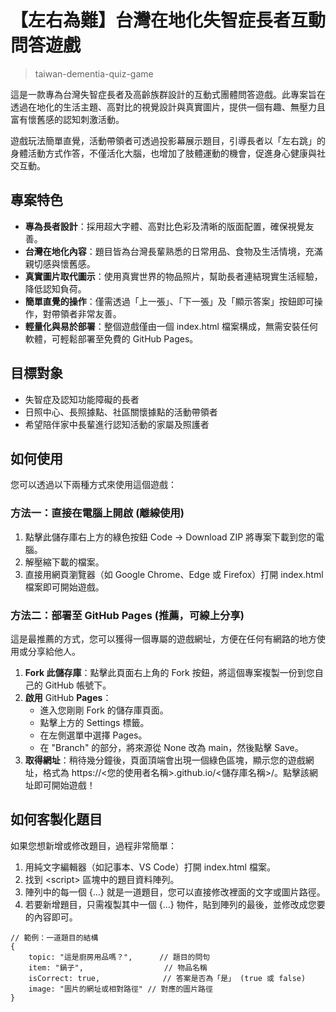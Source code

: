 # **【左右為難】台灣在地化失智症長者互動問答遊戲**

> taiwan-dementia-quiz-game

這是一款專為台灣失智症長者及高齡族群設計的互動式團體問答遊戲。此專案旨在透過在地化的生活主題、高對比的視覺設計與真實圖片，提供一個有趣、無壓力且富有懷舊感的認知刺激活動。

遊戲玩法簡單直覺，活動帶領者可透過投影幕展示題目，引導長者以「左右跳」的身體活動方式作答，不僅活化大腦，也增加了肢體運動的機會，促進身心健康與社交互動。

## **專案特色**

* **專為長者設計**：採用超大字體、高對比色彩及清晰的版面配置，確保視覺友善。  
* **台灣在地化內容**：題目皆為台灣長輩熟悉的日常用品、食物及生活情境，充滿親切感與懷舊感。  
* **真實圖片取代圖示**：使用真實世界的物品照片，幫助長者連結現實生活經驗，降低認知負荷。  
* **簡單直覺的操作**：僅需透過「上一張」、「下一張」及「顯示答案」按鈕即可操作，對帶領者非常友善。  
* **輕量化與易於部署**：整個遊戲僅由一個 index.html 檔案構成，無需安裝任何軟體，可輕鬆部署至免費的 GitHub Pages。

## **目標對象**

* 失智症及認知功能障礙的長者  
* 日照中心、長照據點、社區關懷據點的活動帶領者  
* 希望陪伴家中長輩進行認知活動的家屬及照護者

## **如何使用**

您可以透過以下兩種方式來使用這個遊戲：

### **方法一：直接在電腦上開啟 (離線使用)**

1. 點擊此儲存庫右上方的綠色按鈕 Code \-\> Download ZIP 將專案下載到您的電腦。  
2. 解壓縮下載的檔案。  
3. 直接用網頁瀏覽器（如 Google Chrome、Edge 或 Firefox）打開 index.html 檔案即可開始遊戲。

### **方法二：部署至 GitHub Pages (推薦，可線上分享)**

這是最推薦的方式，您可以獲得一個專屬的遊戲網址，方便在任何有網路的地方使用或分享給他人。

1. **Fork 此儲存庫**：點擊此頁面右上角的 Fork 按鈕，將這個專案複製一份到您自己的 GitHub 帳號下。  
2. **啟用** GitHub **Pages**：  
   * 進入您剛剛 Fork 的儲存庫頁面。  
   * 點擊上方的 Settings 標籤。  
   * 在左側選單中選擇 Pages。  
   * 在 "Branch" 的部分，將來源從 None 改為 main，然後點擊 Save。  
3. **取得網址**：稍待幾分鐘後，頁面頂端會出現一個綠色區塊，顯示您的遊戲網址，格式為 https://\<您的使用者名稱\>.github.io/\<儲存庫名稱\>/。點擊該網址即可開始遊戲！

## **如何客製化題目**

如果您想新增或修改題目，過程非常簡單：

1. 用純文字編輯器（如記事本、VS Code）打開 index.html 檔案。  
2. 找到 \<script\> 區塊中的題目資料陣列。  
3. 陣列中的每一個 {...} 就是一道題目，您可以直接修改裡面的文字或圖片路徑。  
4. 若要新增題目，只需複製其中一個 {...} 物件，貼到陣列的最後，並修改成您要的內容即可。

```
// 範例：一道題目的結構
{   
    topic: "這是廚房用品嗎？",      // 題目的問句  
    item: "鍋子",                  // 物品名稱  
    isCorrect: true,              // 答案是否為「是」 (true 或 false)  
    image: "圖片的網址或相對路徑" // 對應的圖片路徑  
}
```
